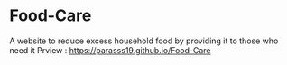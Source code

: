 # Food-Care
A website to reduce excess household food  by providing it to those who need it
Prview : https://parasss19.github.io/Food-Care

